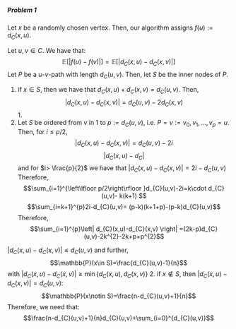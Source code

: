 ##### Problem 1

Let $x$ be a randomly chosen vertex. Then, our algorithm assigns $f(u):=d_{C}(x,u)$.

Let $u,v\in C$. We have that: $$\mathbb{E}[\left| f(u)-f(v) \right| ]=\mathbb{E}[\left| d_{C}(x,u)-d_{C}(x,v) \right| ]$$ Let $P$ be a $u$-$v$-path with length $d_{C}(u,v)$. Then, let $S$ be the inner nodes of $P$.


1. if $x\in S$, then we have that $d_{C}(x,u)+d_{C}(x,v)=d_{C}(u,v)$. Then, $$\left| d_{C}(x,u)-d_{C}(x,v) \right| =d_{C}(u,v)-2d_{C}(x,v) $$
	1. 
2. Let $S$ be ordered from $v$ in $1$ to $p:=d_{C}(u,v)$, i.e. $P=v:=v_{0},v_{1},\dots,v_{p}=u$. Then, for $i\leq p /2$, $$\left| d_{C}(x,u)-d_{C}(x,v) \right| =d_{C}(u,v)-2i$$$$\left| d_{C}(x,u)-d_{C} \right| $$and for $i> \frac{p}{2}$ we have that $\left| d_{C}(x,u)-d_{C}(x,v) \right|=2i-d_{C}(u,v)$
	Therefore, $$\sum_{i=1}^{\left\lfloor p/2\right\rfloor }d_{C}(u,v)-2i=k\cdot  d_{C}(u,v)- k(k+1) $$
	$$\sum_{i=k+1}^{p}2i-d_{C}(u,v)= (p-k)(k+1+p)-(p-k)d_{C}(u,v)$$Therefore, $$\sum_{i=1}^{p}\left| d_{C}(x,u)-d_{C}(x,v) \right| =(2k-p)d_{C}(u,v)-2k^{2}-2k+p+p^{2}$$
   
$\left| d_{C}(x,u)-d_{C}(x,v) \right|\leq d_{C}(u,v)$ and further, 
$$\mathbb{P}(x\in S)=\frac{d_{C}(u,v)-1}{n}$$with $\left| d_{C}(x,u)-d_{C}(x,v) \right|\geq \min\{ d_{C}(x,u),d_{C}(x,v) \}$
2. if $x\notin S$, then $\left| d_{C}(x,u)-d_{C}(x,v) \right| = d_{C}(u,v)$: $$\mathbb{P}(x\notin S)=\frac{n-d_{C}(u,v)+1}{n}$$Therefore, we need that: $$\frac{n-d_{C}(u,v)+1}{n}d_{C}(u,v)+\sum_{i=0}^{d_{C}(u,v)}$$


